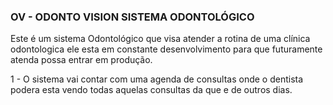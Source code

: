  <h3>OV - ODONTO VISION SISTEMA ODONTOLÓGICO </h3>
 
 Este é um sistema Odontológico que visa atender a rotina de uma clínica odontologica ele esta em constante desenvolvimento
 para que futuramente atenda possa entrar em produção.
 
 1 - O sistema vai contar com uma agenda de consultas onde o dentista podera esta vendo todas aquelas consultas da que e de outros dias.